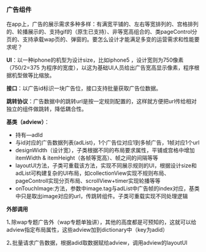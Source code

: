 ### 广告组件

在app上，广告的展示需求多种多样：有满宽平铺的、左右等宽排列的、宫格排列的、轮播展示的、支持gif的（原生已支持）、非等宽高组合的、类pageControl分页的、支持承载wap页的、弹窗的。要怎么设计才能满足多变的运营需求和性能要求呢？

**UI**：以一种iphone的机型为设计size，比如iphone5 ，设计宽则为750像素（750/2=375 为程序的宽度），以这为基础UI人员给出广告宽高显示像素，程序根据机型做等比缩放。

**接口**：以广告id标识一块广告位，接口支持批量获取广告位数据。

**跳转协议**：广告数据中的跳转url是按一定规则配置的，这样就方便把url传给相对独立的组件做跳转，降低耦合性。



**基类（adview）**：

* 持有—adId
* 与id对应的广告数据列表(adList)，1个广告位对应1到多帧广告，1帧对应1个url
* designWidth（设计宽），子类根据不同的布局要求属性，平铺或宫格中增加itemWidth & itemHeight（各帧等宽高）、帧之间的间隔等等
* layoutUI方法，子类可重载该方法，实现不同展示规则的UI，根据设计size和adList可构建复杂的UI布局，如collectionView实现不规则布局、pageControll实现分页布局、scrollView+timer实现轮播等等
* onTouchImage:方法，参数中image.tag与adList中广告帧的index对应，基类中只是取出image对应的url，传跳转组件。子类可重载实现不同处理逻辑



**外部调用**

1､除wap专题广告外（wap专题单独讲），其他的高度都是可预知的，这就可以给adview指定布局属性，这些adview加到dictionary中（key为adid）

2､批量请求广告数据，根据adid取数据赋给adview，调用adview的layoutUI
